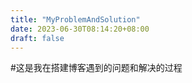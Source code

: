 ```yaml
---
title: "MyProblemAndSolution"
date: 2023-06-30T08:14:20+08:00
draft: false
---
```

#这是我在搭建博客遇到的问题和解决的过程

